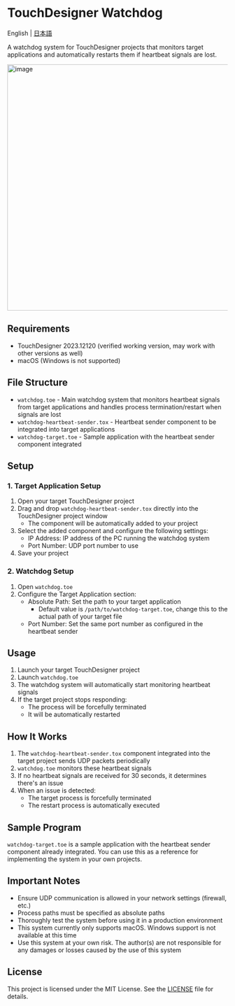# TouchDesigner Watchdog

English | [日本語](README_ja.md)

A watchdog system for TouchDesigner projects that monitors target applications and automatically restarts them if heartbeat signals are lost.

<img width="563" alt="image" src="https://github.com/user-attachments/assets/47a6290d-6911-41e4-bb40-535a8fe0858f" />

## Requirements

- TouchDesigner 2023.12120 (verified working version, may work with other versions as well)
- macOS (Windows is not supported)

## File Structure

- `watchdog.toe` - Main watchdog system that monitors heartbeat signals from target applications and handles process termination/restart when signals are lost
- `watchdog-heartbeat-sender.tox` - Heartbeat sender component to be integrated into target applications
- `watchdog-target.toe` - Sample application with the heartbeat sender component integrated

## Setup

### 1. Target Application Setup

1. Open your target TouchDesigner project
2. Drag and drop `watchdog-heartbeat-sender.tox` directly into the TouchDesigner project window
   - The component will be automatically added to your project
3. Select the added component and configure the following settings:
   - IP Address: IP address of the PC running the watchdog system
   - Port Number: UDP port number to use
4. Save your project

### 2. Watchdog Setup

1. Open `watchdog.toe`
2. Configure the Target Application section:
   - Absolute Path: Set the path to your target application
     - Default value is `/path/to/watchdog-target.toe`, change this to the actual path of your target file
   - Port Number: Set the same port number as configured in the heartbeat sender

## Usage

1. Launch your target TouchDesigner project
2. Launch `watchdog.toe`
3. The watchdog system will automatically start monitoring heartbeat signals
4. If the target project stops responding:
   - The process will be forcefully terminated
   - It will be automatically restarted

## How It Works

1. The `watchdog-heartbeat-sender.tox` component integrated into the target project sends UDP packets periodically
2. `watchdog.toe` monitors these heartbeat signals
3. If no heartbeat signals are received for 30 seconds, it determines there's an issue
4. When an issue is detected:
   - The target process is forcefully terminated
   - The restart process is automatically executed

## Sample Program

`watchdog-target.toe` is a sample application with the heartbeat sender component already integrated. You can use this as a reference for implementing the system in your own projects.

## Important Notes

- Ensure UDP communication is allowed in your network settings (firewall, etc.)
- Process paths must be specified as absolute paths
- Thoroughly test the system before using it in a production environment
- This system currently only supports macOS. Windows support is not available at this time
- Use this system at your own risk. The author(s) are not responsible for any damages or losses caused by the use of this system

## License

This project is licensed under the MIT License. See the [LICENSE](LICENSE) file for details.
